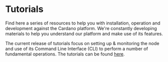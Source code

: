# Tutorials

Find here a series of resources to help you with installation, operation and development against the Cardano platform. We're constantly developing materials to help you understand our platform and make use of its features. 

The current release of tutorials focus on setting up & monitoring the node and use of its Command Line Interface (CLI) to perform a number of fundamental operations. The tutorials can be found [here](node-setup/).
